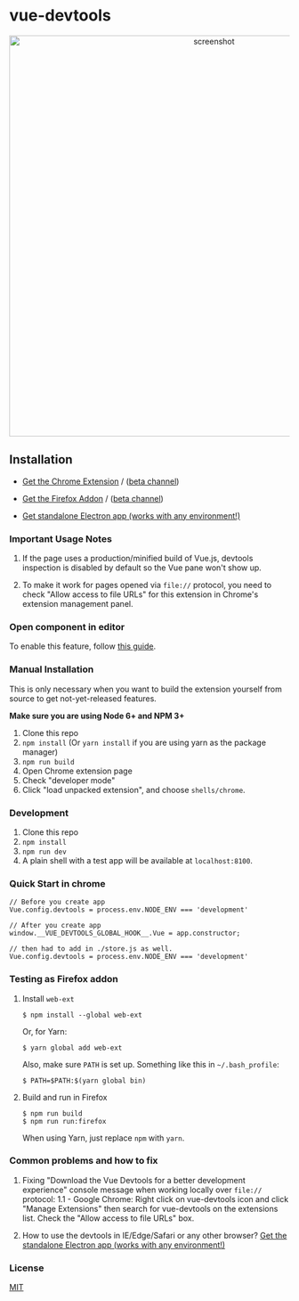 # vue-devtools

<p align="center"><img width="720px" src="https://raw.githubusercontent.com/vuejs/vue-devtools/dev/media/screenshot-shadow.png" alt="screenshot"></p>

## Installation

- [Get the Chrome Extension](https://chrome.google.com/webstore/detail/vuejs-devtools/nhdogjmejiglipccpnnnanhbledajbpd) / ([beta channel](https://chrome.google.com/webstore/detail/vuejs-devtools/ljjemllljcmogpfapbkkighbhhppjdbg))

- [Get the Firefox Addon](https://addons.mozilla.org/en-US/firefox/addon/vue-js-devtools/) / ([beta channel](https://github.com/vuejs/vue-devtools/releases))

- [Get standalone Electron app (works with any environment!)](https://github.com/vuejs/vue-devtools/blob/master/shells/electron/README.md)

### Important Usage Notes

1. If the page uses a production/minified build of Vue.js, devtools inspection is disabled by default so the Vue pane won't show up.

2. To make it work for pages opened via `file://` protocol, you need to check "Allow access to file URLs" for this extension in Chrome's extension management panel.

### Open component in editor

To enable this feature, follow [this guide](./docs/open-in-editor.md).

### Manual Installation

This is only necessary when you want to build the extension yourself from source to get not-yet-released features.

**Make sure you are using Node 6+ and NPM 3+**

1. Clone this repo
2. `npm install` (Or `yarn install` if you are using yarn as the package manager)
3. `npm run build`
4. Open Chrome extension page
5. Check "developer mode"
6. Click "load unpacked extension", and choose `shells/chrome`.

### Development

1. Clone this repo
2. `npm install`
3. `npm run dev`
4. A plain shell with a test app will be available at `localhost:8100`.

### Quick Start in chrome

```
// Before you create app
Vue.config.devtools = process.env.NODE_ENV === 'development'

// After you create app
window.__VUE_DEVTOOLS_GLOBAL_HOOK__.Vue = app.constructor;

// then had to add in ./store.js as well.
Vue.config.devtools = process.env.NODE_ENV === 'development'

```

### Testing as Firefox addon

1.  Install `web-ext`

    ```
    $ npm install --global web-ext
    ```

    Or, for Yarn:

    ```
    $ yarn global add web-ext
    ```

    Also, make sure `PATH` is set up. Something like this in `~/.bash_profile`:

    ```
    $ PATH=$PATH:$(yarn global bin)
    ```

2.  Build and run in Firefox

    ```
    $ npm run build
    $ npm run run:firefox
    ```

    When using Yarn, just replace `npm` with `yarn`.

### Common problems and how to fix

1. Fixing "Download the Vue Devtools for a better development experience" console message when working locally over `file://` protocol:
   1.1 - Google Chrome: Right click on vue-devtools icon and click "Manage Extensions" then search for vue-devtools on the extensions list. Check the "Allow access to file URLs" box.

2. How to use the devtools in IE/Edge/Safari or any other browser? [Get the standalone Electron app (works with any environment!)](https://github.com/vuejs/vue-devtools/blob/master/shells/electron/README.md)

### License

[MIT](http://opensource.org/licenses/MIT)
